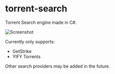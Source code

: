 # torrent-search
Torrent Search engine made in C#.

![Screenshot](http://a.pomf.se/qoxdab.PNG)

Currently only supports:
* GetStrike
* YIFY Torrents

Other search providers may be added in the future.
